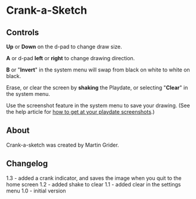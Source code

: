 # Crank-a-Sketch

## Controls

**Up** or **Down** on the d-pad to change draw size.

**A** or d-pad **left** or **right** to change drawing direction.

**B** or "**Invert**" in the system menu will swap from black on white to white on black.

Erase, or clear the screen by **shaking** the Playdate, or selecting "**Clear**" in the system menu.

Use the screenshot feature in the system menu to save your drawing. (See the help article for [how to get at your playdate screenshots](https://help.play.date/games/screenshots/).)

## About

Crank-a-sketch was created by Martin Grider.

## Changelog

1.3 - added a crank indicator, and saves the image when you quit to the home screen
1.2 - added shake to clear
1.1 - added clear in the settings menu
1.0 - initial version
